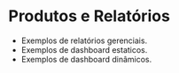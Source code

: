 # Produtos e Relatórios

- Exemplos de relatórios gerenciais.
- Exemplos de dashboard estaticos.
- Exemplos de dashboard dinâmicos.
